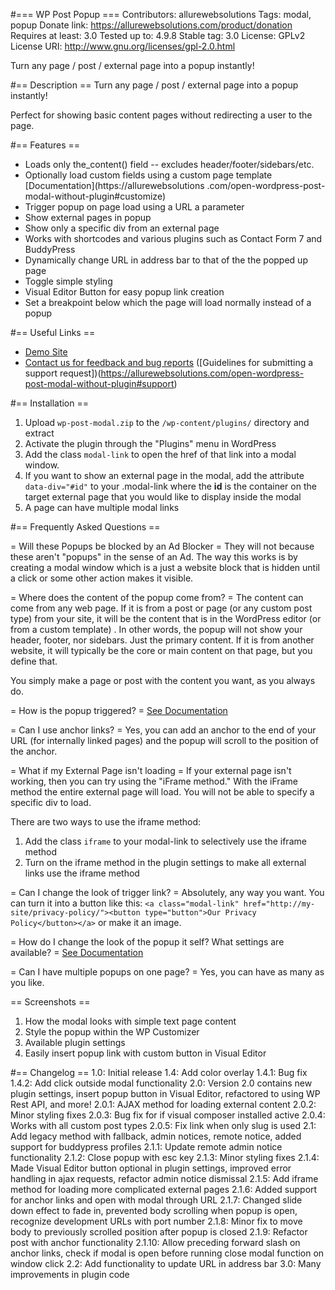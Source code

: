 #=== WP Post Popup ===
Contributors: allurewebsolutions
Tags: modal, popup
Donate link: https://allurewebsolutions.com/product/donation
Requires at least: 3.0
Tested up to: 4.9.8
Stable tag: 3.0
License: GPLv2
License URI: http://www.gnu.org/licenses/gpl-2.0.html

Turn any page / post / external page into a popup instantly!

#== Description ==
Turn any page / post / external page into a popup instantly!

Perfect for showing basic content pages without redirecting a user to the page.

#== Features ==
 * Loads only the_content() field -- excludes header/footer/sidebars/etc.
 * Optionally load custom fields using a custom page template [Documentation](https://allurewebsolutions
 .com/open-wordpress-post-modal-without-plugin#customize)
 * Trigger popup on page load using a URL a parameter
 * Show external pages in popup
 * Show only a specific div from an external page
 * Works with shortcodes and various plugins such as Contact Form 7 and BuddyPress
 * Dynamically change URL in address bar to that of the the popped up page
 * Toggle simple styling
 * Visual Editor Button for easy popup link creation
 * Set a breakpoint below which the page will load normally instead of a popup

#== Useful Links ==
* [Demo Site](https://wp-post-modal.allureprojects.com/)
* [Contact us for feedback and bug reports](https://allurewebsolutions.com/contact) ([Guidelines for submitting a
support request])(https://allurewebsolutions.com/open-wordpress-post-modal-without-plugin#support)

#== Installation ==
1. Upload `wp-post-modal.zip` to the `/wp-content/plugins/` directory and extract
2. Activate the plugin through the "Plugins" menu in WordPress
3. Add the class `modal-link` to open the href of that link into a modal window.
4. If you want to show an external page in the modal, add the attribute `data-div="#id"` to your .modal-link where the <strong>id</strong> is the container on the target external page that you would like to display inside the modal
5. A page can have multiple modal links

#== Frequently Asked Questions ==

= Will these Popups be blocked by an Ad Blocker =
They will not because these aren't "popups" in the sense of an Ad. The way this works is by creating a modal window which is a just a website block that is hidden until a click or some other action makes it visible.

= Where does the content of the popup come from? =
The content can come from any web page. If it is from a post or page (or any custom post type) from your site, it will
be the content that is in the WordPress editor (or from a custom template) . In other words, the popup will not show
your header, footer, nor sidebars. Just the primary content. If it is from another website, it will typically be the
core or main content on that page, but you define that.

You simply make a page or post with the content you want, as you always do.

= How is the popup triggered? =
[See Documentation](http://wp-post-modal.allureprojects.com/documentation)

= Can I use anchor links? =
Yes, you can add an anchor to the end of your URL (for internally linked pages) and the popup will scroll to the
position of the anchor.

= What if my External Page isn't loading =
If your external page isn't working, then you can try using the "iFrame method." With the iFrame method the entire
external page will load. You will not be able to specify a specific div to load.

There are two ways to use the iframe method:

1. Add the class `iframe` to your modal-link to selectively use the iframe method
1. Turn on the iframe method in the plugin settings to make all external links use the iframe method

= Can I change the look of trigger link? =
Absolutely, any way you want. You can turn it into a button like this: `<a class="modal-link" href="http://my-site/privacy-policy/"><button type="button">Our Privacy Policy</button></a>` or make it an image.

= How do I change the look of the popup it self? What settings are available? =
[See Documentation](http://wp-post-modal.allureprojects.com/documentation)

= Can I have multiple popups on one page? =
Yes, you can have as many as you like.

== Screenshots ==
1. How the modal looks with simple text page content
2. Style the popup within the WP Customizer
3. Available plugin settings
4. Easily insert popup link with custom button in Visual Editor

#== Changelog ==
1.0: Initial release
1.4: Add color overlay
1.4.1: Bug fix
1.4.2: Add click outside modal functionality
2.0: Version 2.0 contains new plugin settings, insert popup button in Visual Editor, refactored to using WP Rest API, and more!
2.0.1: AJAX method for loading external content
2.0.2: Minor styling fixes
2.0.3: Bug fix for if visual composer installed active
2.0.4: Works with all custom post types
2.0.5: Fix link when only slug is used
2.1: Add legacy method with fallback, admin notices, remote notice, added support for buddypress profiles
2.1.1: Update remote admin notice functionality
2.1.2: Close popup with esc key
2.1.3: Minor styling fixes
2.1.4: Made Visual Editor button optional in plugin settings, improved error handling in ajax requests, refactor admin notice dismissal
2.1.5: Add iframe method for loading more complicated external pages
2.1.6: Added support for anchor links and open with modal through URL
2.1.7: Changed slide down effect to fade in, prevented body scrolling when popup is open, recognize development URLs
with port number
2.1.8: Minor fix to move body to previously scrolled position after popup is closed
2.1.9: Refactor post with anchor functionality
2.1.10: Allow preceding forward slash on anchor links, check if modal is open before running close modal function on window click
2.2: Add functionality to update URL in address bar
3.0: Many improvements in plugin code